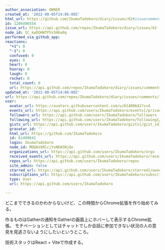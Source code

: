 ```yaml
---
author_association: OWNER
created_at: '2022-08-05T14:06:00Z'
html_url: https://github.com/IkumaTadokoro/diary/issues/62#issuecomment-1206496554
id: 1206496554
issue_url: https://api.github.com/repos/IkumaTadokoro/diary/issues/62
node_id: IC_kwDOHWTPVs5H6a0q
performed_via_github_app: 
reactions:
  "+1": 0
  "-1": 0
  confused: 0
  eyes: 0
  heart: 0
  hooray: 0
  laugh: 0
  rocket: 0
  total_count: 0
  url: https://api.github.com/repos/IkumaTadokoro/diary/issues/comments/1206496554/reactions
updated_at: '2022-08-05T14:06:00Z'
url: https://api.github.com/repos/IkumaTadokoro/diary/issues/comments/1206496554
user:
  avatar_url: https://avatars.githubusercontent.com/u/61409641?v=4
  events_url: https://api.github.com/users/IkumaTadokoro/events{/privacy}
  followers_url: https://api.github.com/users/IkumaTadokoro/followers
  following_url: https://api.github.com/users/IkumaTadokoro/following{/other_user}
  gists_url: https://api.github.com/users/IkumaTadokoro/gists{/gist_id}
  gravatar_id: ''
  html_url: https://github.com/IkumaTadokoro
  id: 61409641
  login: IkumaTadokoro
  node_id: MDQ6VXNlcjYxNDA5NjQx
  organizations_url: https://api.github.com/users/IkumaTadokoro/orgs
  received_events_url: https://api.github.com/users/IkumaTadokoro/received_events
  repos_url: https://api.github.com/users/IkumaTadokoro/repos
  site_admin: false
  starred_url: https://api.github.com/users/IkumaTadokoro/starred{/owner}{/repo}
  subscriptions_url: https://api.github.com/users/IkumaTadokoro/subscriptions
  type: User
  url: https://api.github.com/users/IkumaTadokoro

---
```

どこまでできるのかわからないけど、この時間からChrome拡張を作り始めてみる。

作るものはGatherの通知をGatherの画面上にホバーして表示するChrome拡張。
モチベーションとしてはチャットでしか会話に参加できない状況の人の意見を見逃さないようにしたいというところ。

技術スタックはReact + Viteで作成する。
